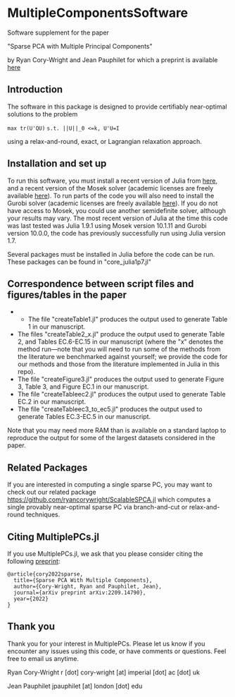 # MultipleComponentsSoftware

Software supplement for the paper

"Sparse PCA with Multiple Principal Components"

by Ryan Cory-Wright and Jean Pauphilet for which a preprint is available [here](https://optimization-online.org/2022/09/sparse-pca-with-multiple-components/)

## Introduction

The software in this package is designed to provide certifiably near-optimal solutions to the problem

`max tr(U'QU)`
`s.t. ||U||_0 <=k, U'U=I`

using a relax-and-round, exact, or Lagrangian relaxation approach.


## Installation and set up

To run this software, you must install a recent version of Julia from [here](http://julialang.org/downloads/), and a recent version of the Mosek solver (academic licenses are freely available [here](https://www.mosek.com/products/academic-licenses/)). To run parts of the code you will also need to install the Gurobi solver (academic licenses are freely available [here](https://www.gurobi.com/academia/academic-program-and-licenses/)). If you do not have access to Mosek, you could use another semidefinite solver, although your results may vary.  The most recent version of Julia at the time this code was last tested was Julia 1.9.1 using Mosek version 10.1.11 and Gurobi version 10.0.0, the code has previously successfully run using Julia version 1.7. 

Several packages must be installed in Julia before the code can be run.  These packages can be found in "core_julia1p7.jl"


## Correspondence between script files and figures/tables in the paper
- - The file "createTable1.jl" produces the output used to generate Table 1 in our manuscript. 
- The files "createTable2_x.jl" produce the output used to generate Table 2, and Tables EC.6-EC.15 in our manuscript (where the "x" denotes the method run—note that you will need to run some of the methods from the literature we benchmarked against yourself; we provide the code for our methods and those from the literature implemented in Julia in this repo).
- The file "createFigure3.jl" produces the output used to generate Figure 3, Table 3, and Figure EC.1 in our manuscript. 
- The file "createTableec2.jl" produces the output used to generate Table EC.2 in our manuscript. 
- The file "createTableec3_to_ec5.jl" produces the output used to generate Tables EC.3-EC.5 in our manuscript. 


Note that you may need more RAM than is available on a standard laptop to reproduce the output for some of the largest datasets considered in the paper.

## Related Packages

If you are interested in computing a single sparse PC, you may want to check out our related package https://github.com/ryancorywright/ScalableSPCA.jl which computes a single provably near-optimal sparse PC via branch-and-cut or relax-and-round techniques.


## Citing MultiplePCs.jl

If you use MultiplePCs.jl, we ask that you please consider citing the following [preprint](https://optimization-online.org/2022/09/sparse-pca-with-multiple-components/):
```
@article{cory2022sparse,
  title={Sparse PCA With Multiple Components},
  author={Cory-Wright, Ryan and Pauphilet, Jean},
  journal={arXiv preprint arXiv:2209.14790},
  year={2022}
}
```

## Thank you

Thank you for your interest in MultiplePCs. Please let us know if you encounter any issues using this code, or have comments or questions.  Feel free to email us anytime.


Ryan Cory-Wright
r [dot] cory-wright [at] imperial [dot] ac [dot] uk

Jean Pauphilet
jpauphilet [at] london [dot] edu
